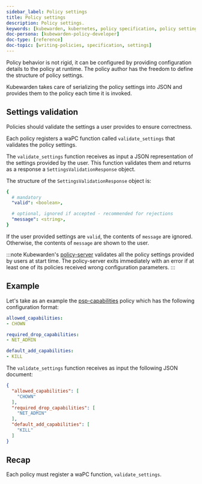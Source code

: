 ```yaml
---
sidebar_label: Policy settings
title: Policy settings
description: Policy settings.
keywords: [kubewarden, kubernetes, policy specification, policy settings]
doc-persona: [kubewarden-policy-developer]
doc-type: [reference]
doc-topic: [writing-policies, specification, settings]
---
```


<head>
  <link rel="canonical" href="https://docs.kubewarden.io/reference/spec/settings"/>
</head>

Policy behavior is not rigid,
it can be configured by providing configuration details to the policy at runtime.
The policy author has the freedom to define the structure of policy settings.

Kubewarden takes care of serializing the policy settings into JSON and provides them to the policy each time it is invoked.

## Settings validation

Policies should validate the settings a user provides to ensure correctness.

Each policy registers a waPC function called `validate_settings` that validates the policy settings.

The `validate_settings` function receives as input a JSON representation of the settings provided by the user.
This function validates them and returns as a response a `SettingsValidationResponse` object.

The structure of the `SettingsValidationResponse` object is:

```yaml
{
  # mandatory
  "valid": <boolean>,

  # optional, ignored if accepted - recommended for rejections
  "message": <string>,
}
```

If the user provided settings are `valid`, the contents of `message` are ignored.
Otherwise, the contents of `message` are shown to the user.

:::note
Kubewarden's
[policy-server](https://github.com/chimera-kube/policy-server)
validates all the policy settings provided by users at start time.
The policy-server exits immediately with an error if at least one of its policies received wrong configuration parameters.
:::

## Example

Let's take as an example the
[psp-capabilities](https://github.com/kubewarden/psp-capabilities)
policy which has the following configuration format:

```yaml
allowed_capabilities:
- CHOWN

required_drop_capabilities:
- NET_ADMIN

default_add_capabilities:
- KILL
```

The `validate_settings` function receives as input the following JSON
document:

```json
{
  "allowed_capabilities": [
    "CHOWN"
  ],
  "required_drop_capabilities": [
    "NET_ADMIN"
  ],
  "default_add_capabilities": [
    "KILL"
  ]
}
```

## Recap

Each policy must register a waPC function, `validate_settings`.
